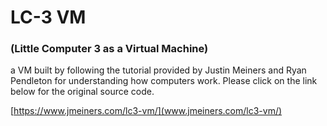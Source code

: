 # LC-3 VM

### (Little Computer 3 as a Virtual Machine)

a VM built by following the tutorial provided by Justin Meiners and Ryan Pendleton for understanding how computers work. Please click on the link below for the original source code.

[https://www.jmeiners.com/lc3-vm/](www.jmeiners.com/lc3-vm/)
